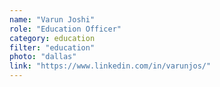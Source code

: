 ```yaml
---
name: "Varun Joshi"
role: "Education Officer"
category: education
filter: "education"
photo: "dallas"
link: "https://www.linkedin.com/in/varunjos/"
---
```

